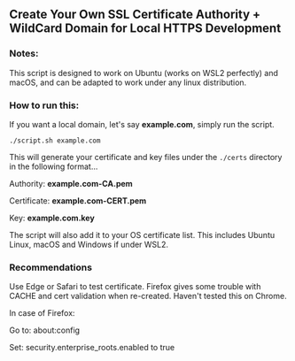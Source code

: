 ## Create Your Own SSL Certificate Authority + WildCard Domain for Local HTTPS Development

### Notes:

This script is designed to work on Ubuntu (works on WSL2 perfectly) and macOS, and can be adapted to work under any linux distribution.

### How to run this:

If you want a local domain, let's say **example.com**, simply run the script.

`./script.sh example.com` 

This will generate your certificate and key files under the `./certs` directory in the following format...

Authority: **example.com-CA.pem**

Certificate: **example.com-CERT.pem**

Key: **example.com.key**

The script will also add it to your OS certificate list. This includes Ubuntu Linux, macOS and Windows if under WSL2.

### Recommendations

Use Edge or Safari to test certificate. Firefox gives some trouble with CACHE and cert validation when re-created. Haven't tested this on Chrome.

In case of Firefox:

Go to: about:config

Set: security.enterprise_roots.enabled to true

